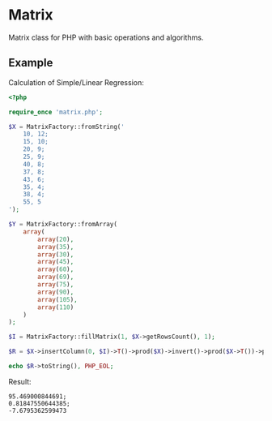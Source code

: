 Matrix
==========

Matrix class for PHP with basic operations and algorithms.

## Example

Calculation of Simple/Linear Regression:

```php
<?php

require_once 'matrix.php';

$X = MatrixFactory::fromString('
	10, 12;
	15, 10;
	20, 9;
	25, 9;
	40, 8;
	37, 8;
	43, 6;
	35, 4;
	38, 4;
	55, 5
');

$Y = MatrixFactory::fromArray(
	array(
		array(20),
		array(35),
		array(30),
		array(45),
		array(60),
		array(69),
		array(75),
		array(90),
		array(105),
		array(110)
	)
);

$I = MatrixFactory::fillMatrix(1, $X->getRowsCount(), 1);

$R = $X->insertColumn(0, $I)->T()->prod($X)->invert()->prod($X->T())->prod($Y);

echo $R->toString(), PHP_EOL;
```

Result:

```
95.469000844691;
0.81847550644385;
-7.6795362599473
```
